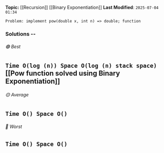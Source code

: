 **Topic:** [[Recursion]] [[Binary Exponentiation]]
**Last Modified**:  `2025-07-04 01:34`

`Problem: implement pow(double x, int n) => double; function`

### Solutions -- 

###### 🟢 Best
 `Time O(log (n)) Space O(log (n) stack space)`  [[Pow function solved using Binary Exponentiation]]
----------------------------------------------------------------------------------------------
###### 🟡 Average
 `Time O() Space O()` 
----------------------------------------------------------------------------------------------
###### 🔴 Worst
 `Time O() Space O()` 
----------------------------------------------------------------------------------------------

